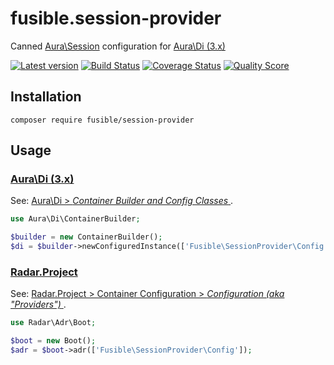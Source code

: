 # fusible.session-provider
Canned [Aura\Session] configuration for [Aura\Di (3.x)]

[![Latest version][ico-version]][link-packagist]
[![Build Status][ico-travis]][link-travis]
[![Coverage Status][ico-scrutinizer]][link-scrutinizer]
[![Quality Score][ico-code-quality]][link-code-quality]

## Installation
```
composer require fusible/session-provider
```

## Usage

### [Aura\Di (3.x)]
See: [ Aura\Di > *Container Builder and Config Classes* ][Aura\Di docs].
```php
use Aura\Di\ContainerBuilder;

$builder = new ContainerBuilder();
$di = $builder->newConfiguredInstance(['Fusible\SessionProvider\Config']);
```

### [Radar.Project]
See: [ Radar.Project > Container Configuration > *Configuration (aka "Providers")* ][Radar.Project docs].
```php
use Radar\Adr\Boot;

$boot = new Boot();
$adr = $boot->adr(['Fusible\SessionProvider\Config']);
```


[Aura\Session]: https://github.com/auraphp/Aura.Session
[Aura\Di (3.x)]: https://github.com/auraphp/Aura.Di/tree/3.x
[Radar.Project]: https://github.com/radarphp/Radar.Project
[Aura\Di docs]: https://github.com/auraphp/Aura.Di/blob/3.x/docs/config.md
[Radar.Project docs]: https://github.com/radarphp/Radar.Project/blob/1.x/docs/container.md#configuration-aka-providers

[ico-version]: https://img.shields.io/packagist/v/fusible/session-provider.svg?style=flat-square
[ico-travis]: https://img.shields.io/travis/fusible/fusible.session-provider/develop.svg?style=flat-square
[ico-scrutinizer]: https://img.shields.io/scrutinizer/coverage/g/fusible/fusible.session-provider.svg?style=flat-square
[ico-code-quality]: https://img.shields.io/scrutinizer/g/fusible/fusible.session-provider.svg?style=flat-square

[link-packagist]: https://packagist.org/packages/fusible/session-provider
[link-travis]: https://travis-ci.org/fusible/fusible.session-provider
[link-scrutinizer]: https://scrutinizer-ci.com/g/fusible/fusible.session-provider
[link-code-quality]: https://scrutinizer-ci.com/g/fusible/fusible.session-provider
